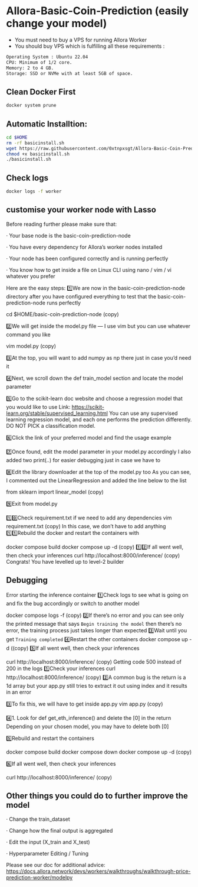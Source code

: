 # Allora-Basic-Coin-Prediction (easily change your model)

- You must need to buy a VPS for running Allora Worker
- You should buy VPS which is fulfilling all these requirements : 
```bash
Operating System : Ubuntu 22.04
CPU: Minimum of 1/2 core.
Memory: 2 to 4 GB.
Storage: SSD or NVMe with at least 5GB of space.
```

## Clean Docker First
```bash
docker system prune
```

## Automatic Installtion:

```bash
cd $HOME
rm -rf basicinstall.sh
wget https://raw.githubusercontent.com/0xtnpxsgt/Allora-Basic-Coin-Prediction/main/basicinstall.sh
chmod +x basicinstall.sh
./basicinstall.sh
```

## Check logs 
```bash
docker logs -f worker
```
## customise your worker node with Lasso
Before reading further please make sure that:

· Your base node is the basic-coin-prediction-node

· You have every dependency for Allora’s worker nodes installed

· Your node has been configured correctly and is running perfectly

· You know how to get inside a file on Linux CLI using nano / vim / vi whatever you prefer

Here are the easy steps:
1️⃣We are now in the basic-coin-prediction-node directory after you have configured everything to test that the basic-coin-prediction-node runs perfectly

cd $HOME/basic-coin-prediction-node (copy)

2️⃣We will get inside the model.py file — I use vim but you can use whatever command you like

vim model.py (copy)

3️⃣At the top, you will want to add numpy as np there just in case you’d need it

4️⃣Next, we scroll down the def train_model section and locate the model parameter

5️⃣Go to the scikit-learn doc website and choose a regression model that you would like to use
Link: https://scikit-learn.org/stable/supervised_learning.html
You can use any supervised learning regression model, and each one performs the prediction differently. DO NOT PICK a classification model.

6️⃣Click the link of your preferred model and find the usage example

7️⃣Once found, edit the model parameter in your model.py accordingly
I also added two print(..) for easier debugging just in case we have to

8️⃣Edit the library downloader at the top of the model.py too
As you can see, I commented out the LinearRegression and added the line below to the list

from sklearn import linear_model (copy)

9️⃣Exit from model.py

1️⃣0️⃣Check requirement.txt if we need to add any dependencies
vim requirement.txt (copy)
In this case, we don’t have to add anything
1️⃣1️⃣Rebuild the docker and restart the containers with

docker compose build
docker compose up -d (copy)
1️⃣2️⃣If all went well, then check your inferences
curl http://localhost:8000/inference/<token> (copy)
Congrats! You have levelled up to level-2 builder
## Debugging
Error starting the inference container
1️⃣Check logs to see what is going on and fix the bug accordingly or switch to another model

docker compose logs -f (copy)
2️⃣If there’s no error and you can see only the printed message that says `Begin training the model` then there’s no error, the training process just takes longer than expected
3️⃣Wait until you get `Training completed`
4️⃣Restart the other containers
docker compose up -d ((copy)
5️⃣If all went well, then check your inferences

curl http://localhost:8000/inference/<token> (copy)
Getting code 500 instead of 200 in the logs
1️⃣Check your inferences
curl http://localhost:8000/inference/<token> (copy)
2️⃣A common bug is the return is a 1d array but your app.py still tries to extract it out using index and it results in an error

3️⃣To fix this, we will have to get inside app.py
vim app.py (copy)

4️⃣1. Look for def get_eth_inference() and delete the [0] in the return
Depending on your chosen model, you may have to delete both [0]

5️⃣Rebuild and restart the containers

docker compose build
docker compose down
docker compose up -d (copy)

6️⃣If all went well, then check your inferences

curl http://localhost:8000/inference/<token> (copy)

## Other things you could do to further improve the model

· Change the train_dataset

· Change how the final output is aggregated

· Edit the input (X_train and X_test)

· Hyperparameter Editing / Tuning

Please see our doc for additional advice: https://docs.allora.network/devs/workers/walkthroughs/walkthrough-price-prediction-worker/modelpy



















